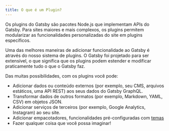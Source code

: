 ```yaml
---
title: O que é um Plugin?
---
```

Os plugins do Gatsby são pacotes Node.js que implementam APIs do Gatsby. Para sites maiores e mais complexos, os plugins permitem modularizar as funcionalidades personalizadas do site em plugins específicos.

Uma das melhores maneiras de adicionar funcionalidade ao Gatsby é através do nosso sistema de plugins. O Gatsby foi projetado para ser extensível, o que significa que os plugins podem estender e modificar praticamente tudo o que o Gatsby faz.

Das muitas possibilidades, com os plugins você pode:

- Adicionar dados ou conteúdo externos (por exemplo, seu CMS, arquivos estáticos, uma API REST) aos seus dados do Gatsby GraphQL.
- Transformar dados de outros formatos (por exemplo, Markdown, YAML, CSV) em objetos JSON.
- Adicionar serviços de terceiros (por exemplo, Google Analytics, Instagram) ao seu site.
- Adicionar empacotadores, funcionalidades pré-configuradas com [temas](/docs/themes/)
- Fazer qualquer coisa que você possa imaginar!
